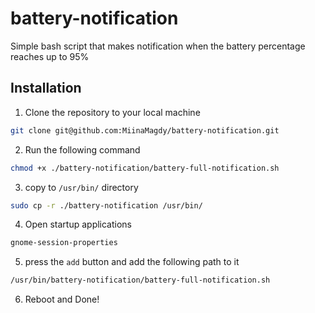 # battery-notification
Simple bash script that makes notification when the battery percentage reaches up to 95%

## Installation
1. Clone the repository to your local machine
```bash
git clone git@github.com:MiinaMagdy/battery-notification.git
```
2. Run the following command
```bash
chmod +x ./battery-notification/battery-full-notification.sh
```
3. copy to `/usr/bin/` directory
```bash
sudo cp -r ./battery-notification /usr/bin/
```
4. Open startup applications
```bash
gnome-session-properties
```
5. press the `add` button and add the following path to it
```bash
/usr/bin/battery-notification/battery-full-notification.sh
```
6. Reboot and Done!
